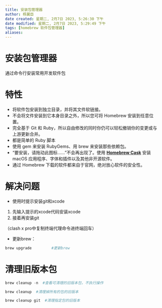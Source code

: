 ```yaml
---
title: 安装包管理器
author: 杨翼臣
date created: 星期二, 2月7日 2023, 5:26:30 下午
date modified: 星期二, 2月7日 2023, 5:29:49 下午
tags: [homebrew 软件包管理器]
aliases: 
---
```


# 安装包管理器
通过命令行安装常用开发软件包
# 特性
-   将软件包安装到独立目录，并将其文件软链接。
-   不会将文件安装到它本身目录之外，所以您可将 Homebrew 安装到任意位置。
-   完全基于 Git 和 Ruby，所以自由修改的同时你仍可以轻松撤销你的变更或与上游更新合并。
-   都是简单的 Ruby 脚本
-   使用 gem 来安装 RubyGems、用 brew 来安装那些依赖包。
-   “要安装，请拖动此图标……”不会再出现了。使用 **[Homebrew Cask](https://formulae.brew.sh/cask/)** 安装 macOS 应用程序、字体和插件以及其他非开源软件。
-   通过 Homebrew 下载的软件都来自于官网，绝对放心软件的安全性。

# 解决问题
-   使用时提示安装git和xcode

1.  先输入提示的xcode代码安装xcode
2.  接着再安装git

（clash x pro中复制终端代理命令进终端回车）

-   更新brew：

```powershell
brew upgrade         #更新brew
```

# 清理旧版本包

```powershell
brew cleanup -n  #查看可清理的旧版本包，不执行操作
```

```powershell
brew cleanup  #清理掉所有的包的旧版本
```

```powershell
brew cleanup git  #清理指定包的旧版本
```